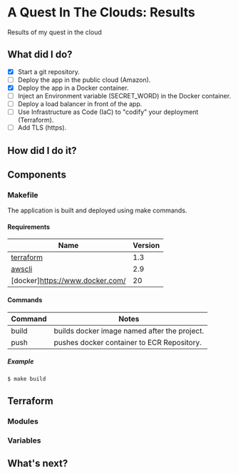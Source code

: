 # A Quest In The Clouds: Results
Results of my quest in the cloud

## What did I do?

- [X] Start a git repository. 
- [ ] Deploy the app in the public cloud (Amazon).
- [X] Deploy the app in a Docker container. 
- [ ] Inject an Environment variable (SECRET_WORD) in the Docker container. 
- [ ] Deploy a load balancer in front of the app.
- [ ] Use Infrastructure as Code (IaC) to "codify" your deployment (Terraform).
- [ ] Add TLS (https).

## How did I do it?



## Components

### Makefile
The application is built and deployed using make commands. 

#### Requirements
| Name | Version |
| ---- | ------- | 
| [terraform](https://www.terraform.io/) | 1.3 | 
| [awscli](https://aws.amazon.com/cli/) | 2.9 | 
| [docker]https://www.docker.com/ | 20 | 

#### Commands
| Command | Notes |
| ------- | ----- |
| build | builds docker image named after the project. |
| push |  pushes docker container to ECR Repository. |

##### Example 
```sh
$ make build
```
## Terraform

### Modules

### Variables


## What's next?




